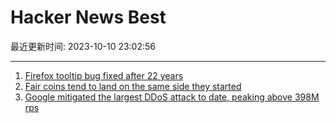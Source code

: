 # Hacker News Best

最近更新时间: 2023-10-10 23:02:56

--- 
1. [Firefox tooltip bug fixed after 22 years](https://bugzilla.mozilla.org/show_bug.cgi?id=148624) 
2. [Fair coins tend to land on the same side they started](https://arxiv.org/abs/2310.04153) 
3. [Google mitigated the largest DDoS attack to date, peaking above 398M rps](https://cloud.google.com/blog/products/identity-security/google-cloud-mitigated-largest-ddos-attack-peaking-above-398-million-rps/) 
